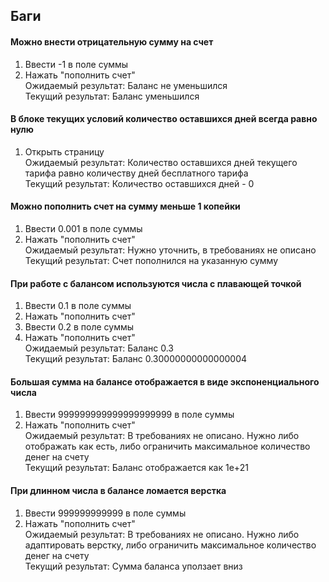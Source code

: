 ## Баги

#### Можно внести отрицательную сумму на счет
1. Ввести -1 в поле суммы
2. Нажать "пополнить счет"  
Ожидаемый результат: Баланс не уменьшился  
Текущий результат: Баланс уменьшился

#### В блоке текущих условий количество оставшихся дней всегда равно нулю
1. Открыть страницу  
Ожидаемый результат: Количество оставшихся дней текущего тарифа равно количеству дней бесплатного тарифа  
Текущий результат: Количество оставшихся дней - 0

#### Можно пополнить счет на сумму меньше 1 копейки
1. Ввести 0.001 в поле суммы
2. Нажать "пополнить счет"  
Ожидаемый результат: Нужно уточнить, в требованиях не описано  
Текущий результат: Счет пополнился на указанную сумму

#### При работе с балансом используются числа с плавающей точкой
1. Ввести 0.1 в поле суммы
2. Нажать "пополнить счет"
3. Ввести 0.2 в поле суммы
4. Нажать "пополнить счет"  
Ожидаемый результат: Баланс 0.3  
Текущий результат: Баланс 0.30000000000000004

#### Большая сумма на балансе отображается в виде экспоненциального числа
1. Ввести 999999999999999999999 в поле суммы
2. Нажать "пополнить счет"  
Ожидаемый результат: В требованиях не описано. Нужно либо отображать как есть, либо ограничить максимальное количество денег на счету  
Текущий результат: Баланс отображается как 1e+21

#### При длинном числа в балансе ломается верстка
1. Ввести 999999999999 в поле суммы
2. Нажать "пополнить счет"  
Ожидаемый результат: В требованиях не описано. Нужно либо адаптировать верстку, либо ограничить максимальное количество денег на счету  
Текущий результат: Сумма баланса уползает вниз

